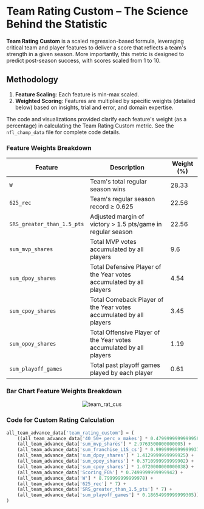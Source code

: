 # Team Rating Custom – The Science Behind the Statistic

**Team Rating Custom** is a scaled regression-based formula, leveraging critical team and player features to deliver a score that reflects a team's strength in a given season. More importantly, this metric is designed to predict post-season success, with scores scaled from 1 to 10.

## Methodology

1. **Feature Scaling**: Each feature is min-max scaled.
2. **Weighted Scoring**: Features are multiplied by specific weights (detailed below) based on insights, trial and error, and domain expertise.

The code and visualizations provided clarify each feature's weight (as a percentage) in calculating the Team Rating Custom metric. See the `nfl_champ_data` file for complete code details.

### Feature Weights Breakdown

| Feature                           | Description                                                                                       | Weight (%) |
|-----------------------------------|---------------------------------------------------------------------------------------------------|------------|
| `W`                               | Team's total regular season wins                                                                  | 28.33      |
| `625_rec`                         | Team's regular season record ≥ 0.625                                                              | 22.56      |
| `SRS_greater_than_1.5_pts`        | Adjusted margin of victory > 1.5 pts/game in regular season                                      | 22.56      |
| `sum_mvp_shares`                  | Total MVP votes accumulated by all players                                                        | 9.6        |
| `sum_dpoy_shares`                 | Total Defensive Player of the Year votes accumulated by all players                               | 4.54       |
| `sum_cpoy_shares`                 | Total Comeback Player of the Year votes accumulated by all players                                | 3.45       |
| `sum_opoy_shares`                 | Total Offensive Player of the Year votes accumulated by all players                               | 1.19       |
| `sum_playoff_games`               | Total past playoff games played by each player                                                    | 0.61       |

### Bar Chart Feature Weights Breakdown

<div align="center">
  <img src="https://github.com/user-attachments/assets/76efcff1-8068-45e5-a402-a3c281e798cf" alt="team_rat_cus">
</div>

### Code for Custom Rating Calculation

```python
all_team_advance_data['team_rating_custom'] = (
    ((all_team_advance_data['40_50+_perc_x_makes'] * 0.4799999999999958) +
    (all_team_advance_data['sum_mvp_shares'] * 2.9763500000000005) +
    (all_team_advance_data['sum_franchise_L1S_cs'] * 0.9999999999999937) +
    (all_team_advance_data['sum_dpoy_shares'] * 1.4129999999999925) +
    (all_team_advance_data['sum_opoy_shares'] * 0.3710999999999902) +
    (all_team_advance_data['sum_cpoy_shares'] * 1.0720000000000038) +
    (all_team_advance_data['Scoring_FG%'] * 0.7499999999999942) +
    (all_team_advance_data['W'] * 8.799999999999978) +
    (all_team_advance_data['625_rec'] * 7) +
    (all_team_advance_data['SRS_greater_than_1.5_pts'] * 7) + 
    (all_team_advance_data['sum_playoff_games'] * 0.18654999999999305)) / 3
)
